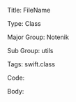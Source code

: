 Title:  FileName

Type:   Class

Major Group: Notenik

Sub Group:   utils

Tags:   swift.class

Code:



Body:


